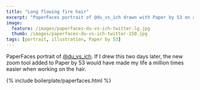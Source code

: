 ```yaml
---
title: "Long flowing fire hair"
excerpt: "PaperFaces portrait of @du_vs_ich drawn with Paper by 53 on an iPad."
image: 
  feature: /images/paperfaces-du-vs-ich-twitter-lg.jpg
  thumb: /images/paperfaces-du-vs-ich-twitter-150.jpg
tags: [portrait, illustration, Paper by 53]
---
```


PaperFaces portrait of [@du_vs_ich](http://twitter.com/du_vs_ich). If I drew this two days later, the new zoom tool added to Paper by 53 would have made my life a million times easier when working on the hair.

{% include boilerplate/paperfaces.html %}